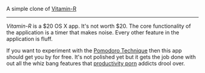 A simple clone of [Vitamin-R](http://www.publicspace.net/Vitamin-R/)

* * *

*Vitamin-R* is a $20 OS X app. It's not worth $20.  The core functionality
of the application is a timer that makes noise. Every other feature in
the application is fluff. 

If you want to experiment with the [Pomodoro Technique](http://www.pomodorotechnique.com/) 
then this app should get you by for free.  It's not polished yet but it gets the job
done with out all the whiz bang features that 
[productivity porn](http://wiki.43folders.com/index.php/Productivity_pr0n) addicts drool
over.
